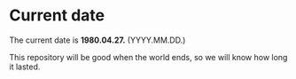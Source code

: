 # Current date

The current date is **1980.04.27.** (YYYY.MM.DD.)

This repository will be good when the world ends, so we will know how long it lasted.